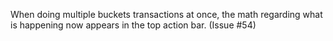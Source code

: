 When doing multiple buckets transactions at once, the math regarding what is happening now appears in the top action bar.  (Issue #54)
